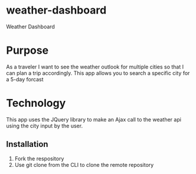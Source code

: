 # weather-dashboard
Weather Dashboard

# Purpose
As a traveler
I want to see the weather outlook for multiple cities
so that I can plan a trip accordingly.  This app allows you to search a specific city for a 5-day forcast

# Technology
This app uses the JQuery library to make an Ajax call to the weather api using the city input by the user.

## Installation
1. Fork the respository
1. Use git clone from the CLI to clone the remote repository

